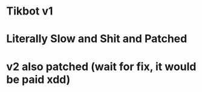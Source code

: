 # Tikbot v1
# Literally Slow and Shit and Patched
# v2 also patched (wait for fix, it would be paid xdd)
